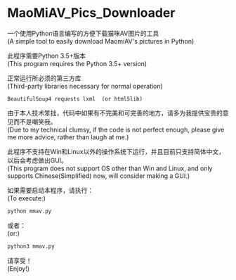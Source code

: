 # MaoMiAV_Pics_Downloader

一个使用Python语言编写的方便下载猫咪AV图片的工具<br>
(A simple tool to easily download MaomiAV's pictures in Python)

此程序需要Python 3.5+版本<br>
(This program requires the Python 3.5+ version)

正常运行所必须的第三方库<br>
(Third-party libraries necessary for normal operation)

```
BeautifulSoup4 requests lxml  (or html5lib)
```

由于本人技术笨拙，代码中如果有不完美和可完善的地方，请多为我提供宝贵的意见而不是嘲笑我。<br>
(Due to my technical clumsy, if the code is not perfect enough, please give me more advice, rather than laugh at me.)

此程序不支持在Win和Linux以外的操作系统下运行，并且目前只支持简体中文，以后会考虑做出GUI。<br>
(This program does not support OS other than Win and Linux, and only supports Chinese(Simplified) now, will consider making a GUI.)

如果需要启动本程序，请执行：<br>
(To execute:)

```sh
python mmav.py
```

或者：<br>
(or:)

```sh
python3 mmav.py
```

请享受！<br>
(Enjoy!)
